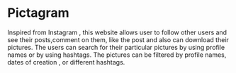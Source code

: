 # Pictagram
Inspired from Instagram , this website allows user to follow other users and see their posts,comment on them,
like the post and also can download their pictures. The users can search for their particular pictures by using profile names or by 
using hashtags. The pictures can be filtered by profile names, dates of creation , or different hashtags.
